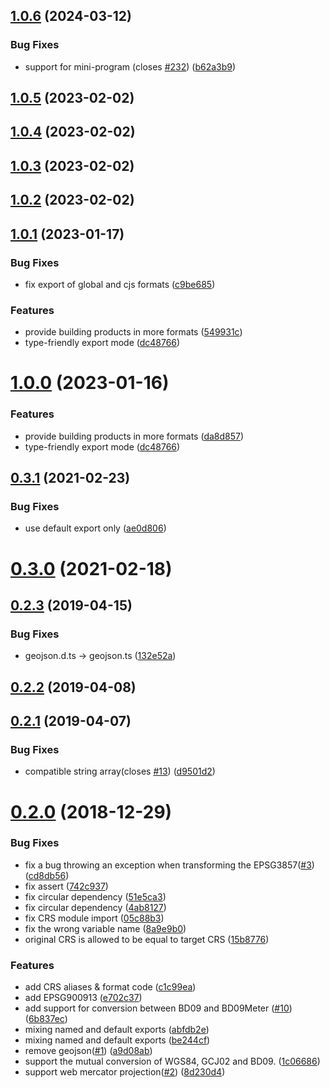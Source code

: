 ## [1.0.6](https://github.com/hujiulong/gcoord/compare/v1.0.5...v1.0.6) (2024-03-12)


### Bug Fixes

* support for mini-program (closes [#232](https://github.com/hujiulong/gcoord/issues/232)) ([b62a3b9](https://github.com/hujiulong/gcoord/commit/b62a3b96ddd897ca067ed51f7fd117c0268dded3))



## [1.0.5](https://github.com/hujiulong/gcoord/compare/v1.0.4...v1.0.5) (2023-02-02)



## [1.0.4](https://github.com/hujiulong/gcoord/compare/v1.0.3...v1.0.4) (2023-02-02)



## [1.0.3](https://github.com/hujiulong/gcoord/compare/v1.0.2...v1.0.3) (2023-02-02)



## [1.0.2](https://github.com/hujiulong/gcoord/compare/v1.0.1...v1.0.2) (2023-02-02)



## [1.0.1](https://github.com/hujiulong/gcoord/compare/v0.3.2...v1.0.1) (2023-01-17)


### Bug Fixes

* fix export of global and cjs formats ([c9be685](https://github.com/hujiulong/gcoord/commit/c9be685b61730b3e3b6d53ba54582b6a463699e4))


### Features

* provide building products in more formats ([549931c](https://github.com/hujiulong/gcoord/commit/549931c50e701ab17e4a44bb667b9f0dc6f2da27))
* type-friendly export mode ([dc48766](https://github.com/hujiulong/gcoord/commit/dc4876628603ec099066962473fa769f66bb035b))



# [1.0.0](https://github.com/hujiulong/gcoord/compare/v0.3.2...v1.0.0) (2023-01-16)


### Features

* provide building products in more formats ([da8d857](https://github.com/hujiulong/gcoord/commit/da8d857b9af372fe5edb9436a46c7f9be12e78da))
* type-friendly export mode ([dc48766](https://github.com/hujiulong/gcoord/commit/dc4876628603ec099066962473fa769f66bb035b))



## [0.3.1](https://github.com/hujiulong/gcoord/compare/v0.3.0...v0.3.1) (2021-02-23)


### Bug Fixes

* use default export only ([ae0d806](https://github.com/hujiulong/gcoord/commit/ae0d80602934589f57f53e97dd0c6b9b187e53e7))



# [0.3.0](https://github.com/hujiulong/gcoord/compare/v0.3.0-beta.2...v0.3.0) (2021-02-18)



## [0.2.3](https://github.com/hujiulong/gcoord/compare/v0.2.2...v0.2.3) (2019-04-15)


### Bug Fixes

* geojson.d.ts -> geojson.ts ([132e52a](https://github.com/hujiulong/gcoord/commit/132e52adbe9cbbce1e76feae0b4ccacee3e1cc66))



## [0.2.2](https://github.com/hujiulong/gcoord/compare/v0.2.1...v0.2.2) (2019-04-08)



## [0.2.1](https://github.com/hujiulong/gcoord/compare/v0.2.0...v0.2.1) (2019-04-07)


### Bug Fixes

* compatible string array(closes [#13](https://github.com/hujiulong/gcoord/issues/13)) ([d9501d2](https://github.com/hujiulong/gcoord/commit/d9501d292412b06c2e2128d1bba0a99c85cdbec7))



# [0.2.0](https://github.com/hujiulong/gcoord/compare/1c066864ddf5e4e23d67d041e333f60b61955b67...v0.2.0) (2018-12-29)


### Bug Fixes

* fix a bug throwing an exception when transforming the EPSG3857([#3](https://github.com/hujiulong/gcoord/issues/3)) ([cd8db56](https://github.com/hujiulong/gcoord/commit/cd8db562ff8b94691540632330a549aa6521cc29))
* fix assert ([742c937](https://github.com/hujiulong/gcoord/commit/742c937e3dbd2d4c3c98f2c7d85fe06cb40178d5))
* fix circular dependency ([51e5ca3](https://github.com/hujiulong/gcoord/commit/51e5ca3b296ea9fc913d12f9485458cf08895113))
* fix circular dependency ([4ab8127](https://github.com/hujiulong/gcoord/commit/4ab8127d14e8c7ebe8bf153ca431e4add1295b68))
* fix CRS module import ([05c88b3](https://github.com/hujiulong/gcoord/commit/05c88b3a2cfe0d8827fd9e09956335920c88e637))
* fix the wrong variable name ([8a9e9b0](https://github.com/hujiulong/gcoord/commit/8a9e9b05a9ded06ca711f98f0eab64710b19942f))
* original CRS is allowed to be equal to target CRS ([15b8776](https://github.com/hujiulong/gcoord/commit/15b8776ead7c9152900f2271a006dd46d5cd548f))


### Features

* add CRS aliases & format code ([c1c99ea](https://github.com/hujiulong/gcoord/commit/c1c99ea4bb87f7b6ef5bdc7f47b2649e4110dd2f))
* add EPSG900913 ([e702c37](https://github.com/hujiulong/gcoord/commit/e702c3781847eda82b3043b7e6e3045d670730b7))
* add support for conversion between BD09 and BD09Meter ([#10](https://github.com/hujiulong/gcoord/issues/10)) ([6b837ec](https://github.com/hujiulong/gcoord/commit/6b837eca19bd06ca9c3e699be119c549f8aabdb3))
* mixing named and default exports ([abfdb2e](https://github.com/hujiulong/gcoord/commit/abfdb2e6b5bdd5c2ba295a467c63410ca0895e5f))
* mixing named and default exports ([be244cf](https://github.com/hujiulong/gcoord/commit/be244cf6f51abad9968c312a1e570728174855b8))
* remove geojson([#1](https://github.com/hujiulong/gcoord/issues/1)) ([a9d08ab](https://github.com/hujiulong/gcoord/commit/a9d08ab69f5d157c61a5fb9031b4fd2a9bed0e8b))
* support the mutual conversion of WGS84, GCJ02 and BD09. ([1c06686](https://github.com/hujiulong/gcoord/commit/1c066864ddf5e4e23d67d041e333f60b61955b67))
* support web mercator projection([#2](https://github.com/hujiulong/gcoord/issues/2)) ([8d230d4](https://github.com/hujiulong/gcoord/commit/8d230d42800452efafb3e1bfa0209becceb6d6e9))



